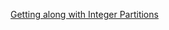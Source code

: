 [Getting along with Integer Partitions](http://www.codewars.com/kata/getting-along-with-integer-partitions/train/javascript)